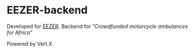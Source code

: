 # EEZER-backend
Developed for [EEZER](https://www.eezer.org/). 
Backend for *"Crowdfunded motorcycle ambulances for Africa"* 

Powered by Vert.X 
